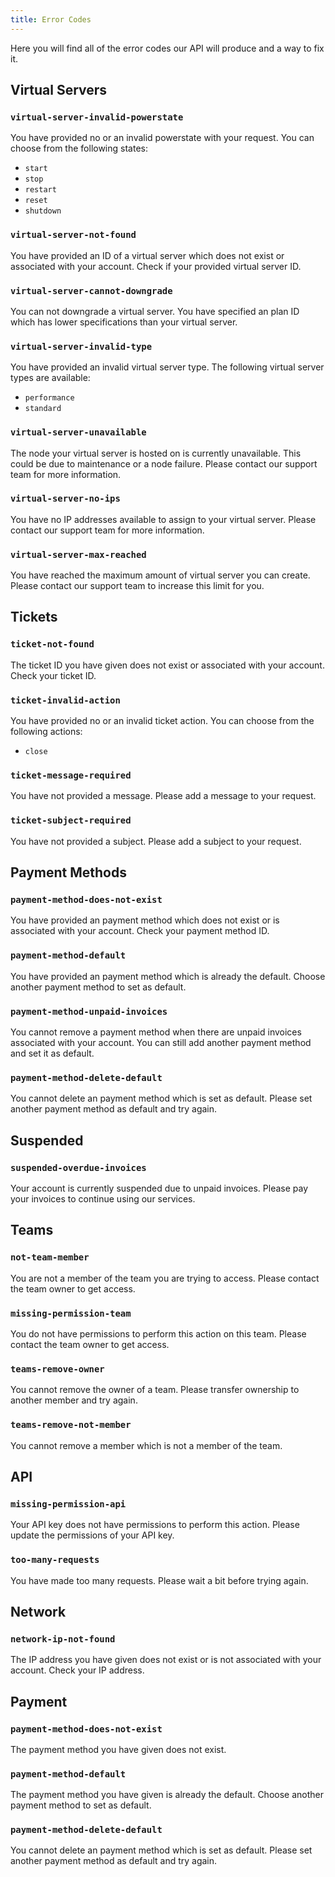 ```yaml
---
title: Error Codes
---
```


<head>
    <meta name="keywords" content="DutchIS, API, Error Codes, Documentation, Docs" />
</head>

Here you will find all of the error codes our API will produce and a way to fix it.

## Virtual Servers

### `virtual-server-invalid-powerstate`
You have provided no or an invalid powerstate with your request. You can choose from the following states:
- `start`
- `stop`
- `restart`
- `reset`
- `shutdown`

### `virtual-server-not-found`
You have provided an ID of a virtual server which does not exist or associated with your account.
Check if your provided virtual server ID.

### `virtual-server-cannot-downgrade`
You can not downgrade a virtual server. You have specified an plan ID which has lower specifications than your virtual server.

### `virtual-server-invalid-type`
You have provided an invalid virtual server type. The following virtual server types are available:
- `performance`
- `standard`

### `virtual-server-unavailable`
The node your virtual server is hosted on is currently unavailable. This could be due to maintenance or a node failure. 
Please contact our support team for more information.

### `virtual-server-no-ips`
You have no IP addresses available to assign to your virtual server. Please contact our support team for more information.

### `virtual-server-max-reached`
You have reached the maximum amount of virtual server you can create. Please contact our support team to increase this limit for you.

## Tickets

### `ticket-not-found`
The ticket ID you have given does not exist or associated with your account. Check your ticket ID.

### `ticket-invalid-action`
You have provided no or an invalid ticket action. You can choose from the following actions:
- `close`

### `ticket-message-required`
You have not provided a message. Please add a message to your request.

### `ticket-subject-required`
You have not provided a subject. Please add a subject to your request.

## Payment Methods

### `payment-method-does-not-exist`
You have provided an payment method which does not exist or is associated with your account. Check your payment method ID.

### `payment-method-default`
You have provided an payment method which is already the default. Choose another payment method to set as default.

### `payment-method-unpaid-invoices`
You cannot remove a payment method when there are unpaid invoices associated with your account. 
You can still add another payment method and set it as default.

### `payment-method-delete-default`
You cannot delete an payment method which is set as default. Please set another payment method as default and try again.

## Suspended

### `suspended-overdue-invoices`
Your account is currently suspended due to unpaid invoices. Please pay your invoices to continue using our services.

## Teams

### `not-team-member`
You are not a member of the team you are trying to access. Please contact the team owner to get access.

### `missing-permission-team`
You do not have permissions to perform this action on this team. Please contact the team owner to get access.

### `teams-remove-owner`
You cannot remove the owner of a team. Please transfer ownership to another member and try again.

### `teams-remove-not-member`
You cannot remove a member which is not a member of the team.

## API

### `missing-permission-api`
Your API key does not have permissions to perform this action. Please update the permissions of your API key.

### `too-many-requests`
You have made too many requests. Please wait a bit before trying again.

## Network

### `network-ip-not-found`
The IP address you have given does not exist or is not associated with your account. Check your IP address.

## Payment

### `payment-method-does-not-exist`
The payment method you have given does not exist.

### `payment-method-default`
The payment method you have given is already the default. Choose another payment method to set as default.

### `payment-method-delete-default`
You cannot delete an payment method which is set as default. Please set another payment method as default and try again.

